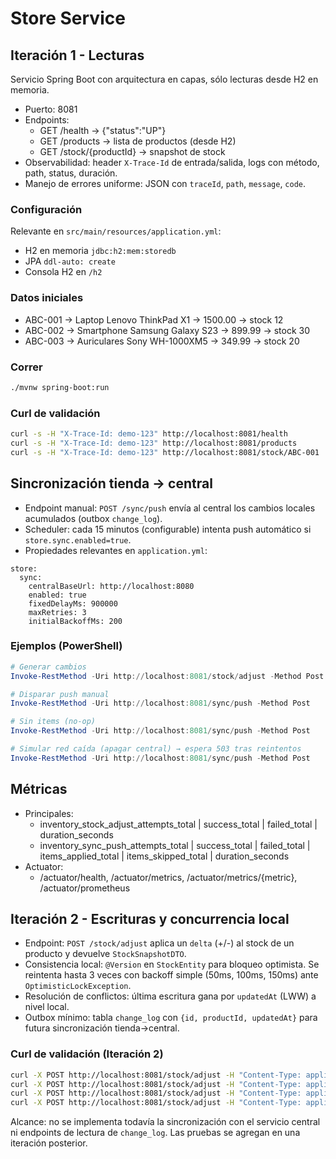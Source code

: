 # Store Service

## Iteración 1 - Lecturas

Servicio Spring Boot con arquitectura en capas, sólo lecturas desde H2 en memoria.

- Puerto: 8081
- Endpoints:
  - GET /health → {"status":"UP"}
  - GET /products → lista de productos (desde H2)
  - GET /stock/{productId} → snapshot de stock
- Observabilidad: header `X-Trace-Id` de entrada/salida, logs con método, path, status, duración.
- Manejo de errores uniforme: JSON con `traceId`, `path`, `message`, `code`.

### Configuración
Relevante en `src/main/resources/application.yml`:
- H2 en memoria `jdbc:h2:mem:storedb`
- JPA `ddl-auto: create`
- Consola H2 en `/h2`

### Datos iniciales
- ABC-001 → Laptop Lenovo ThinkPad X1 → 1500.00 → stock 12
- ABC-002 → Smartphone Samsung Galaxy S23 → 899.99 → stock 30
- ABC-003 → Auriculares Sony WH-1000XM5 → 349.99 → stock 20

### Correr
```bash
./mvnw spring-boot:run
```

### Curl de validación
```bash
curl -s -H "X-Trace-Id: demo-123" http://localhost:8081/health
curl -s -H "X-Trace-Id: demo-123" http://localhost:8081/products
curl -s -H "X-Trace-Id: demo-123" http://localhost:8081/stock/ABC-001
```

## Sincronización tienda → central

- Endpoint manual: `POST /sync/push` envía al central los cambios locales acumulados (outbox `change_log`).
- Scheduler: cada 15 minutos (configurable) intenta push automático si `store.sync.enabled=true`.
- Propiedades relevantes en `application.yml`:
```
store:
  sync:
    centralBaseUrl: http://localhost:8080
    enabled: true
    fixedDelayMs: 900000
    maxRetries: 3
    initialBackoffMs: 200
```

### Ejemplos (PowerShell)
```powershell
# Generar cambios
Invoke-RestMethod -Uri http://localhost:8081/stock/adjust -Method Post -ContentType "application/json" -Body '{"productId":"ABC-001","delta":5}'

# Disparar push manual
Invoke-RestMethod -Uri http://localhost:8081/sync/push -Method Post

# Sin items (no-op)
Invoke-RestMethod -Uri http://localhost:8081/sync/push -Method Post

# Simular red caída (apagar central) → espera 503 tras reintentos
Invoke-RestMethod -Uri http://localhost:8081/sync/push -Method Post
```

## Métricas
- Principales:
  - inventory_stock_adjust_attempts_total | success_total | failed_total | duration_seconds
  - inventory_sync_push_attempts_total | success_total | failed_total | items_applied_total | items_skipped_total | duration_seconds
- Actuator:
  - /actuator/health, /actuator/metrics, /actuator/metrics/{metric}, /actuator/prometheus

## Iteración 2 - Escrituras y concurrencia local

- Endpoint: `POST /stock/adjust` aplica un `delta` (+/-) al stock de un producto y devuelve `StockSnapshotDTO`.
- Consistencia local: `@Version` en `StockEntity` para bloqueo optimista. Se reintenta hasta 3 veces con backoff simple (50ms, 100ms, 150ms) ante `OptimisticLockException`.
- Resolución de conflictos: última escritura gana por `updatedAt` (LWW) a nivel local.
- Outbox mínimo: tabla `change_log` con `{id, productId, updatedAt}` para futura sincronización tienda→central.

### Curl de validación (Iteración 2)
```bash
curl -X POST http://localhost:8081/stock/adjust -H "Content-Type: application/json" -d '{"productId":"ABC-001","delta":5}'
curl -X POST http://localhost:8081/stock/adjust -H "Content-Type: application/json" -d '{"productId":"ABC-001","delta":-3}'
curl -X POST http://localhost:8081/stock/adjust -H "Content-Type: application/json" -d '{"productId":"ABC-001","delta":-999}'
curl -X POST http://localhost:8081/stock/adjust -H "Content-Type: application/json" -d '{"productId":"NOPE-999","delta":1}'
```

Alcance: no se implementa todavía la sincronización con el servicio central ni endpoints de lectura de `change_log`. Las pruebas se agregan en una iteración posterior.

